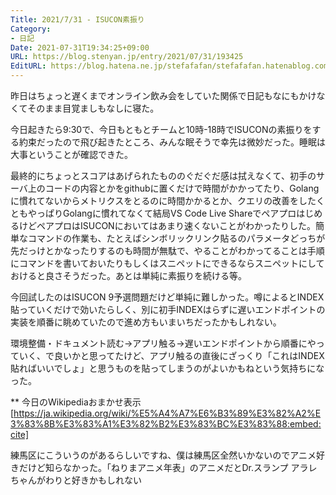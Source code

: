 ```yaml
---
Title: 2021/7/31 - ISUCON素振り
Category:
- 日記
Date: 2021-07-31T19:34:25+09:00
URL: https://blog.stenyan.jp/entry/2021/07/31/193425
EditURL: https://blog.hatena.ne.jp/stefafafan/stefafafan.hatenablog.com/atom/entry/26006613792427848
---
```


昨日はちょっと遅くまでオンライン飲み会をしていた関係で日記もなにもかけなくてそのまま目覚ましもなしに寝た。

今日起きたら9:30で、今日もともとチームと10時-18時でISUCONの素振りをする約束だったので飛び起きたところ、みんな眠そうで幸先は微妙だった。睡眠は大事ということが確認できた。

最終的にちょっとスコアはあげられたもののぐだぐだ感は拭えなくて、初手のサーバ上のコードの内容とかをgithubに置くだけで時間がかかってたり、Golangに慣れてないからメトリクスをとるのに時間かかるとか、クエリの改善をしたくともやっぱりGolangに慣れてなくて結局VS Code Live ShareでペアプロはじめるけどペアプロはISUCONにおいてはあまり速くないことがわかったりした。簡単なコマンドの作業も、たとえばシンボリックリンク貼るのパラメータどっちが先だっけとかなったりするのも時間が無駄で、やることがわかってることは手順にコマンドを書いておいたりもしくはスニペットにできるならスニペットにしておけると良さそうだった。あとは単純に素振りを続ける等。

今回試したのはISUCON 9予選問題だけど単純に難しかった。噂によるとINDEX貼っていくだけで効いたらしく、別に初手INDEXはらずに遅いエンドポイントの実装を順番に眺めていたので進め方もいまいちだったかもしれない。

環境整備・ドキュメント読む→アプリ触る→遅いエンドポイントから順番にやっていく、で良いかと思ってたけど、アプリ触るの直後にざっくり「これはINDEX貼ればいいでしょ」と思うものを貼ってしまうのがよいかもねという気持ちになった。

** 今日のWikipediaおまかせ表示
[https://ja.wikipedia.org/wiki/%E5%A4%A7%E6%B3%89%E3%82%A2%E3%83%8B%E3%83%A1%E3%82%B2%E3%83%BC%E3%83%88:embed:cite]

練馬区にこういうのがあるらしいですね、僕は練馬区全然いかないのでアニメ好きだけど知らなかった。「ねりまアニメ年表」のアニメだとDr.スランプ アラレちゃんがわりと好きかもしれない
